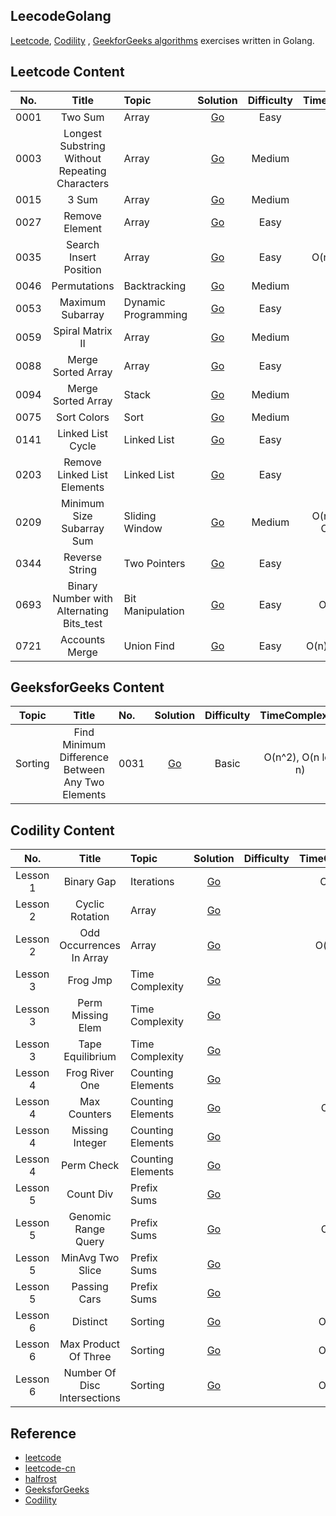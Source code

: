 ## LeecodeGolang
[Leetcode](https://leetcode.com/), [Codility](https://app.codility.com/programmers/) , [GeekforGeeks algorithms](https://www.geeksforgeeks.org/fundamentals-of-algorithms/?ref=shm) exercises written in Golang.

## Leetcode Content
| No.    |  Title  | Topic |  Solution  |  Difficulty |  TimeComplexity	| SpaceComplexity|
|:--------:|:--------:|:--------------------------------------------------------------|:--------:|:--------:|:--------:|:--------:|
|0001|Two Sum|Array|[Go](https://github.com/kimi0230/LeetcodeGolang/tree/master/0001.Two-Sum)|Easy|O(n)|O(n)|
|0003|Longest Substring Without Repeating Characters|Array|[Go](https://github.com/kimi0230/LeetcodeGolang/tree/master/0003.Longest-Substring-Without-Repeating-Characters)|Medium|O(n)|O(1)|
|0015|3 Sum|Array|[Go](https://github.com/kimi0230/LeetcodeGolang/tree/master/0015.3Sum)|Medium|O(n^2)|O(n)|
|0027|Remove Element|Array|[Go](https://github.com/kimi0230/LeetcodeGolang/tree/master/0027.Remove-Element)|Easy|O(n)|O(1)|
|0035|Search Insert Position|Array|[Go](https://github.com/kimi0230/LeetcodeGolang/tree/master/0035.Search-Insert-Position)|Easy|O(n), O(logn)|O(1)|
|0046|Permutations|Backtracking|[Go](https://github.com/kimi0230/LeetcodeGolang/tree/master/0046.Permutations)|Medium|O(n)|O(n)|
|0053|Maximum Subarray|Dynamic Programming|[Go](https://github.com/kimi0230/LeetcodeGolang/tree/master/0053.Maximum-Subarray)|Easy|O(n)|O(n)|
|0059|Spiral Matrix II|Array|[Go](https://github.com/kimi0230/LeetcodeGolang/tree/master/0059.Spiral-Matrix-II)|Medium|O(n^1)|O(1)|
|0088|Merge Sorted Array|Array|[Go](https://github.com/kimi0230/LeetcodeGolang/tree/master/0088.Merge-Sorted-Array)|Easy|O(n)|O(1)|
|0094|Merge Sorted Array|Stack|[Go](https://github.com/kimi0230/LeetcodeGolang/tree/master/0094.Binary-Tree-Inorder-Traversal)|Medium|O(n)|O(1)|
|0075|Sort Colors|Sort|[Go](https://github.com/kimi0230/LeetcodeGolang/tree/master/0075.Sort-Colors)|Medium|O(n)|O(1)|
|0141|Linked List Cycle|Linked List|[Go](https://github.com/kimi0230/LeetcodeGolang/tree/master/0141.Linked-List-Cycle)|Easy|O(n)|O(1)|
|0203|Remove Linked List Elements|Linked List|[Go](https://github.com/kimi0230/LeetcodeGolang/tree/master/0203.Remove-Linked-List-Elements)|Easy|O(n)|O(1)|
|0209|Minimum Size Subarray Sum|Sliding Window|[Go](https://github.com/kimi0230/LeetcodeGolang/tree/master/0209.Minimum-Size-Subarray-Sum)|Medium|O(n^2), O(n), O(nlog n)|O(1), O(1), O(n)|
|0344|Reverse String|Two Pointers|[Go](https://github.com/kimi0230/LeetcodeGolang/tree/master/0344.Reverse-String)|Easy|O(n)|O(1))|
|0693|Binary Number with Alternating Bits_test|Bit Manipulation|[Go](https://github.com/kimi0230/LeetcodeGolang/tree/master/0693.Binary-Number-with-Alternating-Bits)|Easy|O(n), O(1)|O(1)|
|0721|Accounts Merge|Union Find|[Go](https://github.com/kimi0230/LeetcodeGolang/tree/master/0721.Accounts-Merge)|Easy|O(n), O(n log n)|O(n), O(n)|


## GeeksforGeeks Content
| Topic    |  Title  | No. |  Solution  |  Difficulty |  TimeComplexity	| SpaceComplexity|
|:--------:|:--------:|:--------------------------------------------------------------|:--------:|:--------:|:--------:|:--------:|
|Sorting|Find Minimum Difference Between Any Two Elements|0031|[Go](https://github.com/kimi0230/LeetcodeGolang/tree/master/GeeksforGeeks/SortingAlgorithms/0031.Find-Minimum-Difference-Between-Any-Two-Elements)| Basic |O(n^2), O(n log n)|O(n), O(n)|


## Codility Content
| No.    |  Title  | Topic |  Solution  |  Difficulty |  TimeComplexity	| SpaceComplexity|
|:--------:|:--------:|:--------------------------------------------------------------|:--------:|:--------:|:--------:|:--------:|
| Lesson 1|Binary Gap|Iterations|[Go](https://github.com/kimi0230/LeetcodeGolang/tree/master/Codility/Lesson/0001.Iterations/Binary-Gap)|  |O(log n)|O(1)|
| Lesson 2|Cyclic Rotation|Array|[Go](https://github.com/kimi0230/LeetcodeGolang/tree/master/Codility/Lesson/0002.Array/CyclicRotation)|  |O(1)|O(1)|
| Lesson 2|Odd Occurrences In Array|Array|[Go](https://github.com/kimi0230/LeetcodeGolang/tree/master/Codility/Lesson/0002.Array/OddOccurrencesInArray)|  |O(n), O(n)|O(n), O(1)|
| Lesson 3|Frog Jmp|Time Complexity|[Go](https://github.com/kimi0230/LeetcodeGolang/tree/master/Codility/Lesson/0003.Time-Complexity/FrogJmp)|  |O(1)|O(1)|
| Lesson 3|Perm Missing Elem|Time Complexity|[Go](https://github.com/kimi0230/LeetcodeGolang/tree/master/Codility/Lesson/0003.Time-Complexity/PermMissingElem)|  |O(n)|O(1)|
| Lesson 3|Tape Equilibrium|Time Complexity|[Go](https://github.com/kimi0230/LeetcodeGolang/tree/master/Codility/Lesson/0003.Time-Complexity/TapeEquilibrium)|  |O(n)|O(n)|
| Lesson 4|Frog River One|Counting Elements|[Go](https://github.com/kimi0230/LeetcodeGolang/tree/master/Codility/Lesson/0004.Counting-Elements/FrogRiverOne)|  |O(n)|O(n)|
| Lesson 4|Max Counters|Counting Elements|[Go](https://github.com/kimi0230/LeetcodeGolang/tree/master/Codility/Lesson/0004.Counting-Elements/MaxCounters)|  |O(n+m) |O(n)|
| Lesson 4|Missing Integer|Counting Elements|[Go](https://github.com/kimi0230/LeetcodeGolang/tree/master/Codility/Lesson/0004.Counting-Elements/MissingInteger)|  |O(n) |O(n)|
| Lesson 4|Perm Check|Counting Elements|[Go](https://github.com/kimi0230/LeetcodeGolang/tree/master/Codility/Lesson/0004.Counting-Elements/PermCheck)|  |O(n) |O(n)|
| Lesson 5|Count Div|Prefix Sums|[Go](https://github.com/kimi0230/LeetcodeGolang/tree/master/Codility/Lesson/0005.Prefix-Sums/CountDiv)|  |O(1) |O(1)|
| Lesson 5|Genomic Range Query|Prefix Sums|[Go](https://github.com/kimi0230/LeetcodeGolang/tree/master/Codility/Lesson/0005.Prefix-Sums/GenomicRangeQuery)|  |O(n+m) |O(n)|
| Lesson 5|MinAvg Two Slice|Prefix Sums|[Go](https://github.com/kimi0230/LeetcodeGolang/tree/master/Codility/Lesson/0005.Prefix-Sums/MinAvgTwoSlice)|  |O(n) |O(n)|
| Lesson 5|Passing Cars|Prefix Sums|[Go](https://github.com/kimi0230/LeetcodeGolang/tree/master/Codility/Lesson/0005.Prefix-Sums/PassingCars)|  |O(n) |O(1)|
| Lesson 6|Distinct|Sorting|[Go](https://github.com/kimi0230/LeetcodeGolang/tree/master/Codility/Lesson/0006.Sorting/Distinct)|  |O(nlogn) |O(n)|
| Lesson 6|Max Product Of Three|Sorting|[Go](https://github.com/kimi0230/LeetcodeGolang/tree/master/Codility/Lesson/0006.Sorting/MaxProductOfThree)|  |O(nlogn) |O(1)|
| Lesson 6|Number Of Disc Intersections|Sorting|[Go](https://github.com/kimi0230/LeetcodeGolang/tree/master/Codility/Lesson/0006.Sorting/NumberOfDiscIntersections)|  |O(nlogn) |O(n)|



## Reference
* [leetcode](https://leetcode.com/)
* [leetcode-cn](https://leetcode-cn.com/)
* [halfrost](https://books.halfrost.com/leetcode/)
* [GeeksforGeeks](https://www.geeksforgeeks.org/)
* [Codility](https://app.codility.com/programmers/)